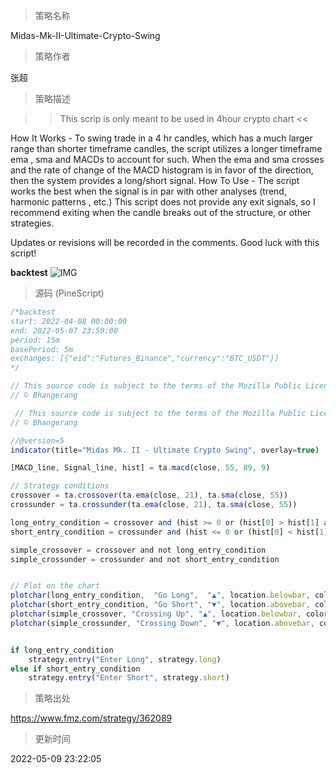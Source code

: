 
> 策略名称

Midas-Mk-II-Ultimate-Crypto-Swing

> 策略作者

张超

> 策略描述

>> This scrip is only meant to be used in 4hour crypto chart <<

How It Works - To swing trade in a 4 hr candles, which has a much larger range than shorter timeframe candles, the script utilizes a longer timeframe ema , sma and MACDs to account for such. When the ema and sma crosses and the rate of change of the MACD histogram is in favor of the direction, then the system provides a long/short signal.
How To Use - The script works the best when the signal is in par with other analyses (trend, harmonic patterns , etc.) This script does not provide any exit signals, so I recommend exiting when the candle breaks out of the structure, or other strategies.

Updates or revisions will be recorded in the comments. Good luck with this script!

**backtest**
 ![IMG](https://www.fmz.com/upload/asset/159f8a1509168a68539.jpg) 



> 源码 (PineScript)

``` javascript
/*backtest
start: 2022-04-08 00:00:00
end: 2022-05-07 23:59:00
period: 15m
basePeriod: 5m
exchanges: [{"eid":"Futures_Binance","currency":"BTC_USDT"}]
*/

// This source code is subject to the terms of the Mozilla Public License 2.0 at https://mozilla.org/MPL/2.0/
// © Bhangerang

 // This source code is subject to the terms of the Mozilla Public License 2.0 at https://mozilla.org/MPL/2.0/
// © Bhangerang

//@version=5
indicator(title="Midas Mk. II - Ultimate Crypto Swing", overlay=true)

[MACD_line, Signal_line, hist] = ta.macd(close, 55, 89, 9)

// Strategy conditions
crossover = ta.crossover(ta.ema(close, 21), ta.sma(close, 55))
crossunder = ta.crossunder(ta.ema(close, 21), ta.sma(close, 55))

long_entry_condition = crossover and (hist >= 0 or (hist[0] > hist[1] and hist[1] > hist[2]))
short_entry_condition = crossunder and (hist <= 0 or (hist[0] < hist[1] and hist[1] < hist[2]))

simple_crossover = crossover and not long_entry_condition
simple_crossunder = crossunder and not short_entry_condition


// Plot on the chart
plotchar(long_entry_condition,  "Go Long",  "▲", location.belowbar, color.lime, size = size.small, text = "long")
plotchar(short_entry_condition, "Go Short", "▼", location.abovebar, color.red, size = size.small, text = "short")
plotchar(simple_crossover, "Crossing Up", "▲", location.belowbar, color.lime, size = size.tiny)
plotchar(simple_crossunder, "Crossing Down", "▼", location.abovebar, color.red, size = size.tiny)


if long_entry_condition
    strategy.entry("Enter Long", strategy.long)
else if short_entry_condition
    strategy.entry("Enter Short", strategy.short)
```

> 策略出处

https://www.fmz.com/strategy/362089

> 更新时间

2022-05-09 23:22:05
